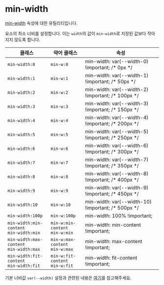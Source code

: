 # min-width

[min-width](https://developer.mozilla.org/en-US/docs/Web/CSS/min-width) 속성에 대한 유틸리티입니다.

요소의 최소 너비를 설정합니다. 이는 <code>width</code>의 값이 <code>min-width</code>로 지정된 값보다 작아지지 않도록 합니다.

<table>
  <thead>
    <tr>
      <th scope="col">클래스</th>
      <th scope="col">약어 클래스</th>
      <th scope="col">속성</th>
    </tr>
  </thead>
  <tbody>
  <tr>
  <td><code>min-width:0</code></td>
  <td><code>min-w:0</code></td>
  <td><span class="code">min-width: var(--width-0) !important;</span> <span class="c:weak">/* 0px */</span></td>
</tr>
<tr>
  <td><code>min-width:1</code></td>
  <td><code>min-w:1</code></td>
  <td><span class="code">min-width: var(--width-1) !important;</span> <span class="c:weak">/* 50px */</span></td>
</tr>
<tr>
  <td><code>min-width:2</code></td>
  <td><code>min-w:2</code></td>
  <td><span class="code">min-width: var(--width-2) !important;</span> <span class="c:weak">/* 100px */</span></td>
</tr>
<tr>
  <td><code>min-width:3</code></td>
  <td><code>min-w:3</code></td>
  <td><span class="code">min-width: var(--width-3) !important;</span> <span class="c:weak">/* 150px */</span></td>
</tr>
<tr>
  <td><code>min-width:4</code></td>
  <td><code>min-w:4</code></td>
  <td><span class="code">min-width: var(--width-4) !important;</span> <span class="c:weak">/* 200px */</span></td>
</tr>
<tr>
  <td><code>min-width:5</code></td>
  <td><code>min-w:5</code></td>
  <td><span class="code">min-width: var(--width-5) !important;</span> <span class="c:weak">/* 250px */</span></td>
</tr>
<tr>
  <td><code>min-width:6</code></td>
  <td><code>min-w:6</code></td>
  <td><span class="code">min-width: var(--width-6) !important;</span> <span class="c:weak">/* 300px */</span></td>
</tr>
<tr>
  <td><code>min-width:7</code></td>
  <td><code>min-w:7</code></td>
  <td><span class="code">min-width: var(--width-7) !important;</span> <span class="c:weak">/* 350px */</span></td>
</tr>
<tr>
  <td><code>min-width:8</code></td>
  <td><code>min-w:8</code></td>
  <td><span class="code">min-width: var(--width-8) !important;</span> <span class="c:weak">/* 400px */</span></td>
</tr>
<tr>
  <td><code>min-width:9</code></td>
  <td><code>min-w:9</code></td>
  <td><span class="code">min-width: var(--width-9) !important;</span> <span class="c:weak">/* 450px */</span></td>
</tr>
<tr>
  <td><code>min-width:10</code></td>
  <td><code>min-w:10</code></td>
  <td><span class="code">min-width: var(--width-10) !important;</span> <span class="c:weak">/* 500px */</span></td>
</tr>
<tr>
  <td><code>min-width:100p</code></td>
  <td><code>min-w:100p</code></td>
  <td><span class="code">min-width: 100% !important;</span></td>
</tr>
<tr>
  <td>
    <code>min-width:min-content</code><br>
    <code>min-width:min</code>
  </td>
  <td>
    <code>min-w:min-content</code><br>
    <code>min-w:min</code>
  </td>
  <td><span class="code">min-width: min-content !important;</span></td>
</tr>
<tr>
  <td>
    <code>min-width:max-content</code><br>
    <code>min-width:max</code>
  </td>
  <td>
    <code>min-w:max-content</code><br>
    <code>min-w:max</code>
  </td>
  <td><span class="code">min-width: max-content !important;</span></td>
</tr>
<tr>
  <td>
    <code>min-width:fit-content</code><br>
    <code>min-width:fit</code>
  </td>
  <td>
    <code>min-w:fit-content</code><br>
    <code>min-w:fit</code>
  </td>
  <td><span class="code">min-width: fit-content !important;</span></td>
</tr>

  </tbody>

</table>

기본 너비값 `var(--width)` 설정과 관련된 내용은 [여기](/guide/css-variable-list.html#width)를 참고해주세요.
